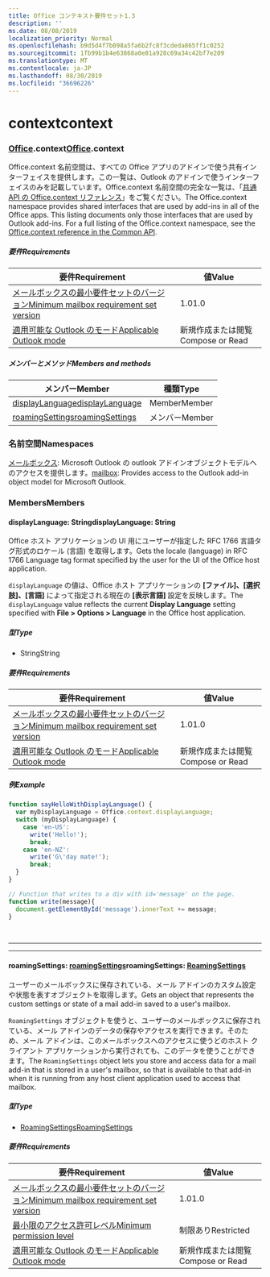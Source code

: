 ```yaml
---
title: Office コンテキスト要件セット1.3
description: ''
ms.date: 08/08/2019
localization_priority: Normal
ms.openlocfilehash: b9d5d4f7b098a5fa6b2fc8f3cdeda865ff1c0252
ms.sourcegitcommit: 1fb99b1b4e63868a0e81a928c69a34c42bf7e209
ms.translationtype: MT
ms.contentlocale: ja-JP
ms.lasthandoff: 08/30/2019
ms.locfileid: "36696226"
---
```

# <a name="context"></a><span data-ttu-id="ea680-102">context</span><span class="sxs-lookup"><span data-stu-id="ea680-102">context</span></span>

### <a name="officeofficemdcontext"></a><span data-ttu-id="ea680-103">[Office](Office.md).context</span><span class="sxs-lookup"><span data-stu-id="ea680-103">[Office](Office.md).context</span></span>

<span data-ttu-id="ea680-p101">Office.context 名前空間は、すべての Office アプリのアドインで使う共有インターフェイスを提供します。この一覧は、Outlook のアドインで使うインターフェイスのみを記載しています。Office.context 名前空間の完全な一覧は、「[共通 API の Office.context リファレンス](/javascript/api/office/office.context)」をご覧ください。</span><span class="sxs-lookup"><span data-stu-id="ea680-p101">The Office.context namespace provides shared interfaces that are used by add-ins in all of the Office apps. This listing documents only those interfaces that are used by Outlook add-ins. For a full listing of the Office.context namespace, see the [Office.context reference in the Common API](/javascript/api/office/office.context).</span></span>

##### <a name="requirements"></a><span data-ttu-id="ea680-106">要件</span><span class="sxs-lookup"><span data-stu-id="ea680-106">Requirements</span></span>

|<span data-ttu-id="ea680-107">要件</span><span class="sxs-lookup"><span data-stu-id="ea680-107">Requirement</span></span>| <span data-ttu-id="ea680-108">値</span><span class="sxs-lookup"><span data-stu-id="ea680-108">Value</span></span>|
|---|---|
|[<span data-ttu-id="ea680-109">メールボックスの最小要件セットのバージョン</span><span class="sxs-lookup"><span data-stu-id="ea680-109">Minimum mailbox requirement set version</span></span>](/office/dev/add-ins/reference/requirement-sets/outlook-api-requirement-sets)| <span data-ttu-id="ea680-110">1.0</span><span class="sxs-lookup"><span data-stu-id="ea680-110">1.0</span></span>|
|[<span data-ttu-id="ea680-111">適用可能な Outlook のモード</span><span class="sxs-lookup"><span data-stu-id="ea680-111">Applicable Outlook mode</span></span>](/outlook/add-ins/#extension-points)| <span data-ttu-id="ea680-112">新規作成または閲覧</span><span class="sxs-lookup"><span data-stu-id="ea680-112">Compose or Read</span></span>|

##### <a name="members-and-methods"></a><span data-ttu-id="ea680-113">メンバーとメソッド</span><span class="sxs-lookup"><span data-stu-id="ea680-113">Members and methods</span></span>

| <span data-ttu-id="ea680-114">メンバー</span><span class="sxs-lookup"><span data-stu-id="ea680-114">Member</span></span> | <span data-ttu-id="ea680-115">種類</span><span class="sxs-lookup"><span data-stu-id="ea680-115">Type</span></span> |
|--------|------|
| [<span data-ttu-id="ea680-116">displayLanguage</span><span class="sxs-lookup"><span data-stu-id="ea680-116">displayLanguage</span></span>](#displaylanguage-string) | <span data-ttu-id="ea680-117">Member</span><span class="sxs-lookup"><span data-stu-id="ea680-117">Member</span></span> |
| [<span data-ttu-id="ea680-118">roamingSettings</span><span class="sxs-lookup"><span data-stu-id="ea680-118">roamingSettings</span></span>](#roamingsettings-roamingsettings) | <span data-ttu-id="ea680-119">メンバー</span><span class="sxs-lookup"><span data-stu-id="ea680-119">Member</span></span> |

### <a name="namespaces"></a><span data-ttu-id="ea680-120">名前空間</span><span class="sxs-lookup"><span data-stu-id="ea680-120">Namespaces</span></span>

<span data-ttu-id="ea680-121">[メールボックス](office.context.mailbox.md): Microsoft Outlook の outlook アドインオブジェクトモデルへのアクセスを提供します。</span><span class="sxs-lookup"><span data-stu-id="ea680-121">[mailbox](office.context.mailbox.md): Provides access to the Outlook add-in object model for Microsoft Outlook.</span></span>

### <a name="members"></a><span data-ttu-id="ea680-122">Members</span><span class="sxs-lookup"><span data-stu-id="ea680-122">Members</span></span>

#### <a name="displaylanguage-string"></a><span data-ttu-id="ea680-123">displayLanguage: String</span><span class="sxs-lookup"><span data-stu-id="ea680-123">displayLanguage: String</span></span>

<span data-ttu-id="ea680-124">Office ホスト アプリケーションの UI 用にユーザーが指定した RFC 1766 言語タグ形式のロケール (言語) を取得します。</span><span class="sxs-lookup"><span data-stu-id="ea680-124">Gets the locale (language) in RFC 1766 Language tag format specified by the user for the UI of the Office host application.</span></span>

<span data-ttu-id="ea680-125">`displayLanguage` の値は、Office ホスト アプリケーションの **[ファイル]、[選択肢]、[言語]** によって指定される現在の **[表示言語]** 設定を反映します。</span><span class="sxs-lookup"><span data-stu-id="ea680-125">The `displayLanguage` value reflects the current **Display Language** setting specified with **File > Options > Language** in the Office host application.</span></span>

##### <a name="type"></a><span data-ttu-id="ea680-126">型</span><span class="sxs-lookup"><span data-stu-id="ea680-126">Type</span></span>

*   <span data-ttu-id="ea680-127">String</span><span class="sxs-lookup"><span data-stu-id="ea680-127">String</span></span>

##### <a name="requirements"></a><span data-ttu-id="ea680-128">要件</span><span class="sxs-lookup"><span data-stu-id="ea680-128">Requirements</span></span>

|<span data-ttu-id="ea680-129">要件</span><span class="sxs-lookup"><span data-stu-id="ea680-129">Requirement</span></span>| <span data-ttu-id="ea680-130">値</span><span class="sxs-lookup"><span data-stu-id="ea680-130">Value</span></span>|
|---|---|
|[<span data-ttu-id="ea680-131">メールボックスの最小要件セットのバージョン</span><span class="sxs-lookup"><span data-stu-id="ea680-131">Minimum mailbox requirement set version</span></span>](/office/dev/add-ins/reference/requirement-sets/outlook-api-requirement-sets)| <span data-ttu-id="ea680-132">1.0</span><span class="sxs-lookup"><span data-stu-id="ea680-132">1.0</span></span>|
|[<span data-ttu-id="ea680-133">適用可能な Outlook のモード</span><span class="sxs-lookup"><span data-stu-id="ea680-133">Applicable Outlook mode</span></span>](/outlook/add-ins/#extension-points)| <span data-ttu-id="ea680-134">新規作成または閲覧</span><span class="sxs-lookup"><span data-stu-id="ea680-134">Compose or Read</span></span>|

##### <a name="example"></a><span data-ttu-id="ea680-135">例</span><span class="sxs-lookup"><span data-stu-id="ea680-135">Example</span></span>

```js
function sayHelloWithDisplayLanguage() {
  var myDisplayLanguage = Office.context.displayLanguage;
  switch (myDisplayLanguage) {
    case 'en-US':
      write('Hello!');
      break;
    case 'en-NZ':
      write('G\'day mate!');
      break;
  }
}

// Function that writes to a div with id='message' on the page.
function write(message){
  document.getElementById('message').innerText += message;
}
```

<br>

---
---

#### <a name="roamingsettings-roamingsettingsjavascriptapioutlookofficeroamingsettingsviewoutlook-js-13"></a><span data-ttu-id="ea680-136">roamingSettings: [roamingSettings](/javascript/api/outlook/office.RoamingSettings?view=outlook-js-1.3)</span><span class="sxs-lookup"><span data-stu-id="ea680-136">roamingSettings: [RoamingSettings](/javascript/api/outlook/office.RoamingSettings?view=outlook-js-1.3)</span></span>

<span data-ttu-id="ea680-137">ユーザーのメールボックスに保存されている、メール アドインのカスタム設定や状態を表すオブジェクトを取得します。</span><span class="sxs-lookup"><span data-stu-id="ea680-137">Gets an object that represents the custom settings or state of a mail add-in saved to a user's mailbox.</span></span>

<span data-ttu-id="ea680-138">`RoamingSettings` オブジェクトを使うと、ユーザーのメールボックスに保存されている、メール アドインのデータの保存やアクセスを実行できます。そのため、メール アドインは、このメールボックスへのアクセスに使うどのホスト クライアント アプリケーションから実行されても、このデータを使うことができます。</span><span class="sxs-lookup"><span data-stu-id="ea680-138">The `RoamingSettings` object lets you store and access data for a mail add-in that is stored in a user's mailbox, so that is available to that add-in when it is running from any host client application used to access that mailbox.</span></span>

##### <a name="type"></a><span data-ttu-id="ea680-139">型</span><span class="sxs-lookup"><span data-stu-id="ea680-139">Type</span></span>

*   [<span data-ttu-id="ea680-140">RoamingSettings</span><span class="sxs-lookup"><span data-stu-id="ea680-140">RoamingSettings</span></span>](/javascript/api/outlook/office.RoamingSettings?view=outlook-js-1.3)

##### <a name="requirements"></a><span data-ttu-id="ea680-141">要件</span><span class="sxs-lookup"><span data-stu-id="ea680-141">Requirements</span></span>

|<span data-ttu-id="ea680-142">要件</span><span class="sxs-lookup"><span data-stu-id="ea680-142">Requirement</span></span>| <span data-ttu-id="ea680-143">値</span><span class="sxs-lookup"><span data-stu-id="ea680-143">Value</span></span>|
|---|---|
|[<span data-ttu-id="ea680-144">メールボックスの最小要件セットのバージョン</span><span class="sxs-lookup"><span data-stu-id="ea680-144">Minimum mailbox requirement set version</span></span>](/office/dev/add-ins/reference/requirement-sets/outlook-api-requirement-sets)| <span data-ttu-id="ea680-145">1.0</span><span class="sxs-lookup"><span data-stu-id="ea680-145">1.0</span></span>|
|[<span data-ttu-id="ea680-146">最小限のアクセス許可レベル</span><span class="sxs-lookup"><span data-stu-id="ea680-146">Minimum permission level</span></span>](/outlook/add-ins/understanding-outlook-add-in-permissions)| <span data-ttu-id="ea680-147">制限あり</span><span class="sxs-lookup"><span data-stu-id="ea680-147">Restricted</span></span>|
|[<span data-ttu-id="ea680-148">適用可能な Outlook のモード</span><span class="sxs-lookup"><span data-stu-id="ea680-148">Applicable Outlook mode</span></span>](/outlook/add-ins/#extension-points)| <span data-ttu-id="ea680-149">新規作成または閲覧</span><span class="sxs-lookup"><span data-stu-id="ea680-149">Compose or Read</span></span>|
